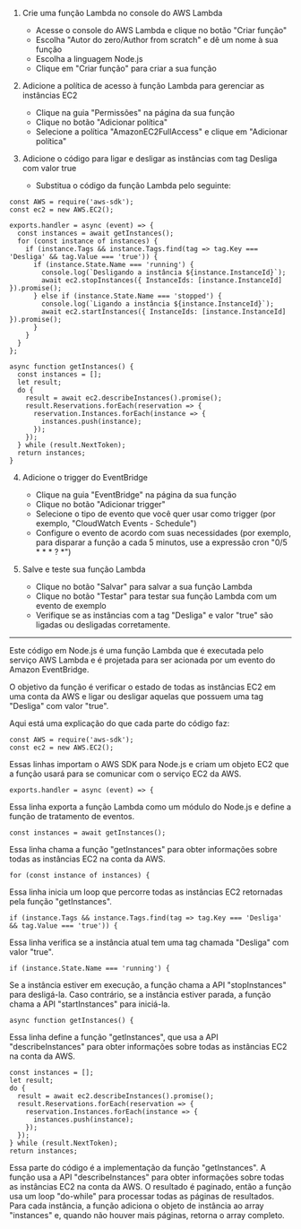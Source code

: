 1. Crie uma função Lambda no console do AWS Lambda
    
    - Acesse o console do AWS Lambda e clique no botão "Criar função"
    - Escolha "Autor do zero/Author from scratch" e dê um nome à sua função
    - Escolha a linguagem Node.js
    - Clique em "Criar função" para criar a sua função
2. Adicione a política de acesso à função Lambda para gerenciar as instâncias EC2
    
    - Clique na guia "Permissões" na página da sua função
    - Clique no botão "Adicionar política"
    - Selecione a política "AmazonEC2FullAccess" e clique em "Adicionar política"
3. Adicione o código para ligar e desligar as instâncias com tag Desliga com valor true
    
    - Substitua o código da função Lambda pelo seguinte:
    
```
const AWS = require('aws-sdk');
const ec2 = new AWS.EC2();

exports.handler = async (event) => {
  const instances = await getInstances();
  for (const instance of instances) {
    if (instance.Tags && instance.Tags.find(tag => tag.Key === 'Desliga' && tag.Value === 'true')) {
      if (instance.State.Name === 'running') {
        console.log(`Desligando a instância ${instance.InstanceId}`);
        await ec2.stopInstances({ InstanceIds: [instance.InstanceId] }).promise();
      } else if (instance.State.Name === 'stopped') {
        console.log(`Ligando a instância ${instance.InstanceId}`);
        await ec2.startInstances({ InstanceIds: [instance.InstanceId] }).promise();
      }
    }
  }
};

async function getInstances() {
  const instances = [];
  let result;
  do {
    result = await ec2.describeInstances().promise();
    result.Reservations.forEach(reservation => {
      reservation.Instances.forEach(instance => {
        instances.push(instance);
      });
    });
  } while (result.NextToken);
  return instances;
}
```

4. Adicione o trigger do EventBridge
    
    - Clique na guia "EventBridge" na página da sua função
    - Clique no botão "Adicionar trigger"
    - Selecione o tipo de evento que você quer usar como trigger (por exemplo, "CloudWatch Events - Schedule")
    - Configure o evento de acordo com suas necessidades (por exemplo, para disparar a função a cada 5 minutos, use a expressão cron "0/5 \* \* \* ? \*")
5. Salve e teste sua função Lambda
    
    - Clique no botão "Salvar" para salvar a sua função Lambda
    - Clique no botão "Testar" para testar sua função Lambda com um evento de exemplo
    - Verifique se as instâncias com a tag "Desliga" e valor "true" são ligadas ou desligadas corretamente.
---
Este código em Node.js é uma função Lambda que é executada pelo serviço AWS Lambda e é projetada para ser acionada por um evento do Amazon EventBridge.

O objetivo da função é verificar o estado de todas as instâncias EC2 em uma conta da AWS e ligar ou desligar aquelas que possuem uma tag "Desliga" com valor "true".

Aqui está uma explicação do que cada parte do código faz:

```
const AWS = require('aws-sdk');
const ec2 = new AWS.EC2();
```

Essas linhas importam o AWS SDK para Node.js e criam um objeto EC2 que a função usará para se comunicar com o serviço EC2 da AWS.

```
exports.handler = async (event) => {
```

Essa linha exporta a função Lambda como um módulo do Node.js e define a função de tratamento de eventos.

```
const instances = await getInstances();
```

Essa linha chama a função "getInstances" para obter informações sobre todas as instâncias EC2 na conta da AWS.

```
for (const instance of instances) {
```

Essa linha inicia um loop que percorre todas as instâncias EC2 retornadas pela função "getInstances".

```
if (instance.Tags && instance.Tags.find(tag => tag.Key === 'Desliga' && tag.Value === 'true')) {
```
Essa linha verifica se a instância atual tem uma tag chamada "Desliga" com valor "true".

```
if (instance.State.Name === 'running') {
```
Se a instância estiver em execução, a função chama a API "stopInstances" para desligá-la. Caso contrário, se a instância estiver parada, a função chama a API "startInstances" para iniciá-la.
```
async function getInstances() {
```
Essa linha define a função "getInstances", que usa a API "describeInstances" para obter informações sobre todas as instâncias EC2 na conta da AWS.
```
const instances = [];
let result;
do {
  result = await ec2.describeInstances().promise();
  result.Reservations.forEach(reservation => {
    reservation.Instances.forEach(instance => {
      instances.push(instance);
    });
  });
} while (result.NextToken);
return instances;
```

Essa parte do código é a implementação da função "getInstances". A função usa a API "describeInstances" para obter informações sobre todas as instâncias EC2 na conta da AWS. O resultado é paginado, então a função usa um loop "do-while" para processar todas as páginas de resultados. Para cada instância, a função adiciona o objeto de instância ao array "instances" e, quando não houver mais páginas, retorna o array completo.
